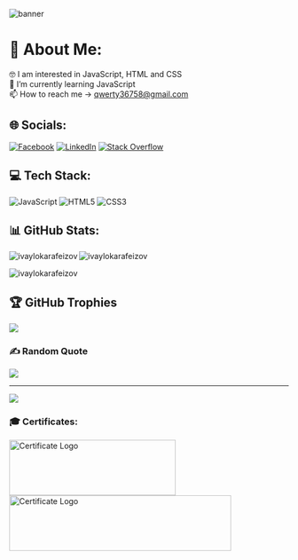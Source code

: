 ![banner](https://user-images.githubusercontent.com/106147027/180193858-754b3910-117d-4a98-af3a-24f163f516dc.png) 

# 💫 About Me:
🤓 I am interested in JavaScript, HTML and CSS<br>🌱 I’m currently learning JavaScript<br>📫 How to reach me -> qwerty36758@gmail.com
 
## 🌐 Socials:
[![Facebook](https://img.shields.io/badge/Facebook-1877F2?style=for-the-badge&logo=facebook&logoColor=white)](https://www.facebook.com/ivailo.k16/) [![LinkedIn](https://img.shields.io/badge/LinkedIn-0077B5?style=for-the-badge&logo=linkedin&logoColor=white)](https://www.linkedin.com/in/ivaylo-karafeizov-53918a249/) [![Stack Overflow](https://img.shields.io/badge/-Stackoverflow-FE7A16?style=for-the-badge&logo=stack-overflow&logoColor=white)](https://stackoverflow.com/users/19797275)
## 💻 Tech Stack:
![JavaScript](https://img.shields.io/badge/javascript-%23323330.svg?style=for-the-badge&logo=javascript&logoColor=%23F7DF1E) ![HTML5](https://img.shields.io/badge/html5-%23E34F26.svg?style=for-the-badge&logo=html5&logoColor=white) ![CSS3](https://img.shields.io/badge/css3-%231572B6.svg?style=for-the-badge&logo=css3&logoColor=white) 
## 📊 GitHub Stats:  
<p><img align="left" src="https://github-readme-stats.vercel.app/api?username=ivaylokarafeizov&show_icons=true&locale=en&theme=gotham&" alt="ivaylokarafeizov" /></p> 
<p><img src="https://github-readme-streak-stats.herokuapp.com/?user=ivaylokarafeizov&theme=gotham&" alt="ivaylokarafeizov" /></p>
<p><img src="https://github-readme-stats.vercel.app/api/top-langs?username=ivaylokarafeizov&show_icons=true&locale=en&layout=compact&theme=gotham&" alt="ivaylokarafeizov" /></p> 


## 🏆 GitHub Trophies
![](https://github-profile-trophy.vercel.app/?username=ivaylokarafeizov&theme=tokyonight&no-frame=false&no-bg=false&margin-w=4)

### ✍️ Random Quote
![](https://quotes-github-readme.vercel.app/api?type=horizontal&theme=gruvbox)

---
[![](https://visitcount.itsvg.in/api?id=ivaylokarafeizov&icon=2&color=8)](https://visitcount.itsvg.in)

### 🎓 Certificates:

<a href="https://softuni.bg/certificates/details/131445/8539e087" target="_blank" rel="noreferrer"> 
   <img src="https://user-images.githubusercontent.com/106147027/180260179-e5302178-cfa9-44e3-9d03-9f6ed7bda134.png" alt="Certificate Logo" width="300" height="100" title="JS Basics Certificate"/></a> 

<a href="https://softuni.bg/certificates/details/139098/4cf866a2" target="_blank" rel="noreferrer"> 
   <img src="https://user-images.githubusercontent.com/106147027/183721125-f0ee30de-212b-4a4b-96d7-3beebb5f1dbe.png" alt="Certificate Logo" width="400" height="100" title="JS Fundamentals Certificate"/></a> 
